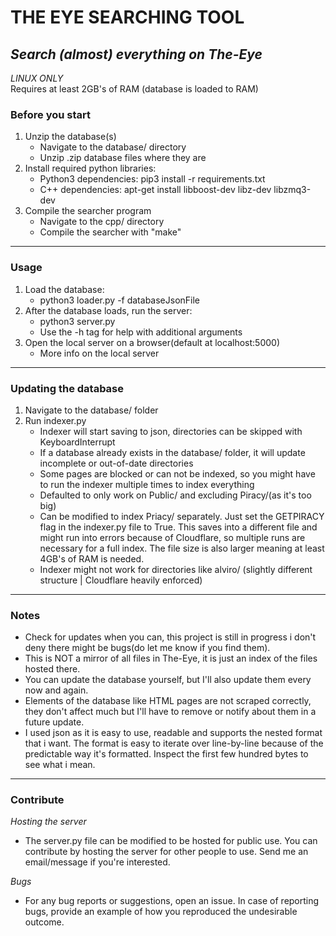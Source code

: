 # THE EYE SEARCHING TOOL
*Search (almost) everything on The-Eye* 
----

*LINUX ONLY*  
Requires at least 2GB's of RAM (database is loaded to RAM)
### Before you start
1. Unzip the database(s)
    * Navigate to the database/ directory
    * Unzip .zip database files where they are
2. Install required python libraries:   
    * Python3 dependencies: pip3 install -r requirements.txt
    * C++     dependencies: apt-get install libboost-dev libz-dev libzmq3-dev
3. Compile the searcher program
    * Navigate to the cpp/ directory
    * Compile the searcher with "make"
---- 

### Usage
1. Load the database:
    * python3 loader.py -f databaseJsonFile
2. After the database loads, run the server:
    * python3 server.py
    * Use the -h tag for help with additional arguments 
3. Open the local server on a browser(default at localhost:5000)
    * More info on the local server
---- 

### Updating the database
1. Navigate to the database/ folder
2. Run indexer.py 
    * Indexer will start saving to json, directories can be skipped with KeyboardInterrupt
    * If a database already exists in the database/ folder, it will update incomplete or out-of-date directories
    * Some pages are blocked or can not be indexed, so you might have to run the indexer multiple times to index everything
    * Defaulted to only work on Public/ and excluding Piracy/(as it's too big)
    * Can be modified to index Priacy/ separately. Just set the GETPIRACY flag in the indexer.py file to True. This saves into a different file and might run into errors because of Cloudflare, so multiple runs are necessary for a full index. The file size is also larger meaning at least 4GB's of RAM is needed.
    * Indexer might not work for directories like alviro/ (slightly different structure | Cloudflare heavily enforced)
---- 

### Notes
* Check for updates when you can, this project is still in progress i don't deny there might be bugs(do let me know if you find them).
* This is NOT a mirror of all files in The-Eye, it is just an index of the files hosted there.
* You can update the database yourself, but I'll also update them every now and again.
* Elements of the database like HTML pages are not scraped correctly, they don't affect much but I'll have to remove or notify about them in a future update.
* I used json as it is easy to use, readable and supports the nested format that i want. The format is easy to iterate over line-by-line because of the predictable way it's formatted. Inspect the first few hundred bytes to see what i mean.
---- 

### Contribute
*Hosting the server*  
* The server.py file can be modified to be hosted for public use. You can contribute by hosting the server for other people to use. Send me an email/message if you're interested.  
 
*Bugs*  
* For any bug reports or suggestions, open an issue. In case of reporting bugs, provide an example of how you reproduced the undesirable outcome.